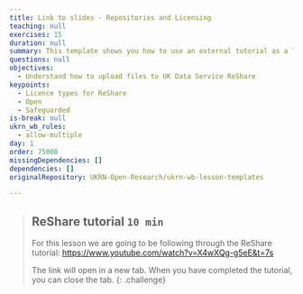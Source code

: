 ```yaml
---
title: Link to slides - Repositories and Licensing
teaching: null
exercises: 15
duration: null
summary: This template shows you how to use an external tutorial as a lesson.
questions: null
objectives:
  - Understand how to upload files to UK Data Service ReShare
keypoints:
  - Licence types for ReShare
  - Open
  - Safeguarded
is-break: null
ukrn_wb_rules:
  - allow-multiple
day: 1
order: 75000
missingDependencies: []
dependencies: []
originalRepository: UKRN-Open-Research/ukrn-wb-lesson-templates

---
```

> ## ReShare tutorial `10 min`
> For this lesson we are going to be following through the ReShare tutorial:
> <a href="How to deposit your data in UK Data Service ReShare" target="_blank">https://www.youtube.com/watch?v=X4wXQg-g5eE&t=7s</a>
>
> The link will open in a new tab.
> When you have completed the tutorial, you can close the tab.
{: .challenge}
